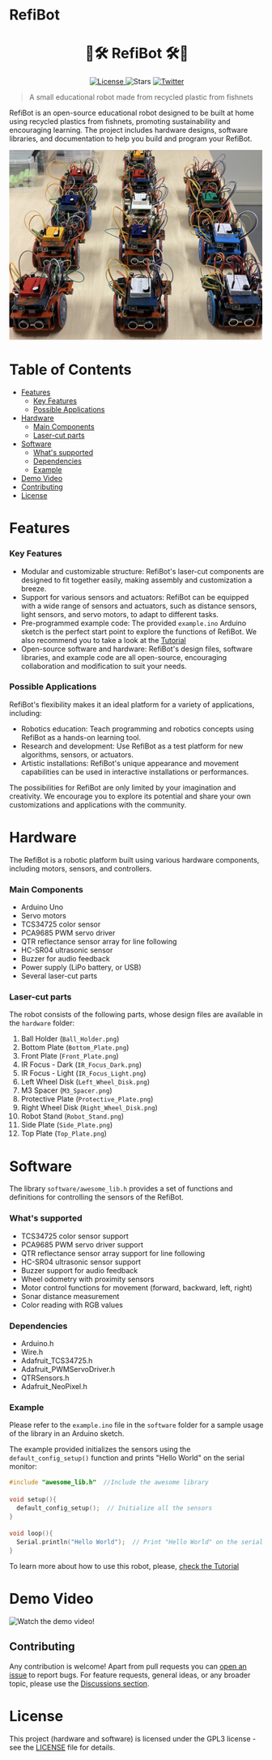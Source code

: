 # RefiBot

<div align="center">
    <h1>🤖🛠️ RefiBot 🛠️🤖</h1>
</div>

<p align="center">
<a href="https://github.com/saidlab-team/RefiBot/blob/main/LICENSE" target="_blank">
    <img src="https://img.shields.io/badge/license-GPL3-blue" alt="License">
</a>
<img src="https://img.shields.io/github/stars/saidlab-team/RefiBot?style=social" alt="Stars">

<a href="https://twitter.com/socialdroneslab" target="_blank">
    <img src="https://img.shields.io/twitter/follow/socialdroneslab?style=social" alt="Twitter">
</a>







> A small educational robot made from recycled plastic from fishnets

RefiBot is an open-source educational robot designed to be built at home using recycled plastics from fishnets, promoting sustainability and encouraging learning.
The project includes hardware designs, software libraries, and documentation to help you build and program your RefiBot.

<img alt="RefiBot_Image" src="./docs/refibots.jpeg" width="500">


# Table of Contents

- [Features](#features)
  - [Key Features](#key-features)
  - [Possible Applications](#possible-applications)
- [Hardware](#hardware)
  - [Main Components](#main-components)
  - [Laser-cut parts](#laser-cut-parts)
- [Software](#software)
  - [What's supported](#whats-supported)
  - [Dependencies](#dependencies)
  - [Example](#example)
- [Demo Video](#demo-video)
- [Contributing](#contributing)
- [License](#license)

# Features

### Key Features

- Modular and customizable structure: RefiBot's laser-cut components are designed to fit together easily, making assembly and customization a breeze.
- Support for various sensors and actuators: RefiBot can be equipped with a wide range of sensors and actuators, such as distance sensors, light sensors, and servo motors, to adapt to different tasks.
- Pre-programmed example code: The provided `example.ino` Arduino sketch is the perfect start point to explore the functions of RefiBot. We also recommend you to take a look at the [Tutorial](docs/README.md)
- Open-source software and hardware: RefiBot's design files, software libraries, and example code are all open-source, encouraging collaboration and modification to suit your needs.

### Possible Applications

RefiBot's flexibility makes it an ideal platform for a variety of applications, including:

- Robotics education: Teach programming and robotics concepts using RefiBot as a hands-on learning tool.
- Research and development: Use RefiBot as a test platform for new algorithms, sensors, or actuators.
- Artistic installations: RefiBot's unique appearance and movement capabilities can be used in interactive installations or performances.

The possibilities for RefiBot are only limited by your imagination and creativity. We encourage you to explore its potential and share your own customizations and applications with the community.


# Hardware

The RefiBot is a robotic platform built using various hardware components, including motors, sensors, and controllers.

### Main Components

- Arduino Uno
- Servo motors
- TCS34725 color sensor
- PCA9685 PWM servo driver
- QTR reflectance sensor array for line following
- HC-SR04 ultrasonic sensor
- Buzzer for audio feedback
- Power supply (LiPo battery, or USB)
- Several laser-cut parts

### Laser-cut parts

The robot consists of the following parts, whose design files are available in the `hardware` folder:

1. Ball Holder (`Ball_Holder.png`)
2. Bottom Plate (`Bottom_Plate.png`)
3. Front Plate (`Front_Plate.png`)
4. IR Focus - Dark (`IR_Focus_Dark.png`)
5. IR Focus - Light (`IR_Focus_Light.png`)
6. Left Wheel Disk (`Left_Wheel_Disk.png`)
7. M3 Spacer (`M3_Spacer.png`)
8. Protective Plate (`Protective_Plate.png`)
9. Right Wheel Disk (`Right_Wheel_Disk.png`)
10. Robot Stand (`Robot_Stand.png`)
11. Side Plate (`Side_Plate.png`)
12. Top Plate (`Top_Plate.png`)


# Software

The library `software/awesome_lib.h` provides a set of functions and definitions for controlling the sensors of the RefiBot.

### What's supported

- TCS34725 color sensor support
- PCA9685 PWM servo driver support
- QTR reflectance sensor array support for line following
- HC-SR04 ultrasonic sensor support
- Buzzer support for audio feedback
- Wheel odometry with proximity sensors
- Motor control functions for movement (forward, backward, left, right)
- Sonar distance measurement
- Color reading with RGB values

### Dependencies

- Arduino.h
- Wire.h
- Adafruit_TCS34725.h
- Adafruit_PWMServoDriver.h
- QTRSensors.h
- Adafruit_NeoPixel.h

### Example

Please refer to the `example.ino` file in the `software` folder for a sample usage of the library in an Arduino sketch.

The example provided initializes the sensors using the `default_config_setup()` function and prints "Hello World" on the serial monitor:

```cpp
#include "awesome_lib.h"  //Include the awesome library

void setup(){
  default_config_setup();  // Initialize all the sensors
}

void loop(){
  Serial.println("Hello World");  // Print "Hello World" on the serial monitor
}
```

To learn more about how to use this robot, please, [check the Tutorial](docs/README.md)


# Demo Video

![Watch the demo video!](./docs/demo.gif)

## Contributing

Any contribution is welcome!
Apart from pull requests you can [open an issue](https://github.com/saidlab-team/RefiBot/issues/new/choose) to report bugs.
For feature requests, general ideas, or any broader topic, please use the [Discussions section](https://github.com/saidlab-team/RefiBot/discussions).


# License

This project (hardware and software) is licensed under the GPL3 license - see the [LICENSE](LICENSE) file for details.
